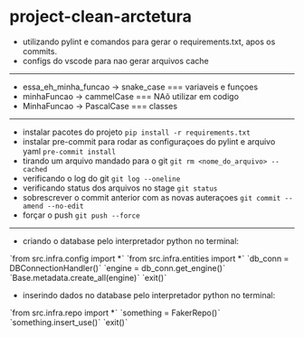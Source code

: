 # project-clean-arctetura

- utilizando pylint e comandos para gerar o requirements.txt, apos os commits.
- configs do vscode para nao gerar arquivos cache
___________________________________________________

- essa_eh_minha_funcao -> snake_case === variaveis e funçoes
- minhaFuncao -> cammelCase === NAõ utilizar em codigo
- MinhaFuncao -> PascalCase === classes
__________________________________________________
- instalar pacotes do projeto
`pip install -r requirements.txt`
- instalar pre-commit para rodar as configuraçoes do pylint e arquivo yaml
`pre-commit install`
- tirando um arquivo mandado para o git
`git rm <nome_do_arquivo> --cached`
- verificando o log do git
`git log --oneline`
- verificando status dos arquivos no stage
`git status`
- sobrescrever o commit anterior com as novas auteraçoes
`git commit --amend --no-edit`
- forçar o push
`git push --force`

________________________________________________________

* criando o database pelo interpretador python no terminal:

ˋfrom src.infra.config import *ˋ
ˋfrom src.infra.entities import *ˋ
ˋdb_conn = DBConnectionHandler()ˋ
ˋengine = db_conn.get_engine()ˋ
ˋBase.metadata.create_all(engine)ˋ
ˋexit()ˋ

* inserindo dados no database pelo interpretador python no terminal:

ˋfrom src.infra.repo import *ˋ
ˋsomething = FakerRepo()ˋ
ˋsomething.insert_use()ˋ
ˋexit()ˋ
